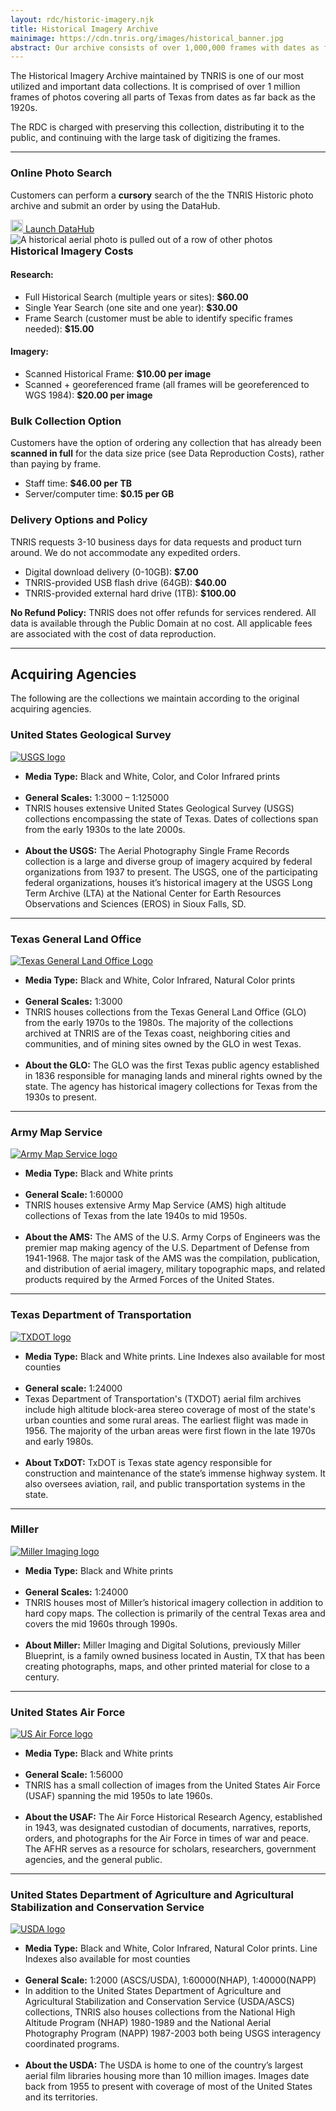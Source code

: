 ```yaml
---
layout: rdc/historic-imagery.njk
title: Historical Imagery Archive
mainimage: https://cdn.tnris.org/images/historical_banner.jpg
abstract: Our archive consists of over 1,000,000 frames with dates as far back as the 1920s.
---
```


<div class="row">
<div class="col-lg-6">
<p class="lead">
    The Historical Imagery Archive maintained by TNRIS is one of our most utilized and important data collections. It is comprised of over 1 million frames of photos covering all parts of Texas from dates as far back as the 1920s.
</p>
<p class="lead">
    The RDC is charged with preserving this collection, distributing it to the public, and continuing with the large task of digitizing the frames.
</p>
<hr>
<h3>Online Photo Search</h3>
<p class="lead"> Customers can perform a <strong>cursory</strong> search of the the TNRIS Historic photo archive and submit an order by using the DataHub.</p>
<a style="width: 100%; margin-bottom: 10px;" class="btn btn-lg btn-tnris btn-block mx-auto d-block" href="https://data.tnris.org/?category=Historic+Imagery&pg=1&inc=24#5.5/31.33/-99.341"><img style="width: 20px; margin-bottom: 0 !important;" src="https://cdn.tnris.org/images/baseline_view_comfy_white_36dp.png" alt="Launch DataHub icon"> Launch DataHub</a>
<img src="https://cdn.tnris.org/images/historicphotocatalog.jpg" class="img-fluid rounded" alt="A historical aerial photo is pulled out of a row of other photos">
</div>
<div class='col-lg-6'>
<h3 style="margin-top: 0;">Historical Imagery Costs</h3>
<h4>Research:</h4>
<ul>
  <li>Full Historical Search (multiple years or sites): <strong>$60.00</strong></li>
    <li>Single Year Search (one site and one year): <strong>$30.00</strong></li>
    <li>Frame Search (customer must be able to identify specific frames needed): <strong>$15.00</strong></li>
</ul>
<h4>Imagery:</h4>
<ul>
  <li>Scanned Historical Frame: <strong>$10.00 per image</strong></li>
  <li>Scanned + georeferenced frame (all frames will be georeferenced to WGS 1984): <strong>$20.00 per image</strong></li>
</ul>
<h3>Bulk Collection Option</h3>
<p>Customers have the option of ordering any collection that has already been <strong>scanned in full</strong> for the data size price (see Data Reproduction Costs), rather than paying by frame.</p>
<ul>
  <li>Staff time: <strong>$46.00 per TB</strong></li>
  <li>Server/computer time: <strong>$0.15 per GB</strong></li>
</ul>
<h3>Delivery Options and Policy</h3>
<p>TNRIS requests 3-10 business days for data requests and product turn around. We do not accommodate any expedited orders.</p>
<ul>
  <li>Digital download delivery (0-10GB): <strong>$7.00</strong></li>
  <li>TNRIS-provided USB flash drive (64GB): <strong>$40.00</strong></li>
  <li>TNRIS-provided external hard drive (1TB): <strong>$100.00</strong></li>
</ul>
<div class="bs-callout bs-callout-danger">
  <p><strong>No Refund Policy:</strong> TNRIS does not offer refunds for services rendered. All data is available through the Public Domain at no cost. All applicable fees are associated with the cost of data reproduction.</p>
</div>
</div>
</div>
<hr class="clearfix">
<h2>Acquiring Agencies</h2>
<p>The following are the collections we maintain according to the original acquiring agencies.</p>
<div class="row">
  <div class="col-lg-6 acquiring-agency">
      <h3>United States Geological Survey</h3>
      <a href="https://cdn.tnris.org/images/usgs_full.jpg" data-toggle="lightbox" data-gallery="example-gallery" data-title="United States Geological Survey (USGS)">
          <img class="card card-body float-left" src="https://cdn.tnris.org/images/usgs_historical_th.jpg" alt="USGS logo">
      </a>
      <ul class="list-clean">
          <li><strong>Media Type:</strong> Black and White, Color, and Color Infrared prints</li>
          <br><li><strong>General Scales:</strong> 1:3000 – 1:125000</li>
          <li>TNRIS houses extensive United States Geological Survey (USGS) collections encompassing the state of Texas.  Dates of collections span from the early 1930s to the late 2000s.</li>
          <br><li><strong>About the USGS:</strong> The Aerial Photography Single Frame Records collection is a large and diverse group of imagery acquired by federal organizations from 1937 to present.  The USGS, one of the participating federal organizations, houses it’s historical imagery at the USGS Long Term Archive (LTA) at the National Center for Earth Resources Observations and Sciences (EROS) in Sioux Falls, SD.</li>
      </ul>    
      <hr>
  </div>
  
  <div class="col-lg-6 acquiring-agency">
      <h3>Texas General Land Office</h3>
      <a href="https://cdn.tnris.org/images/glo_full.jpg" data-toggle="lightbox" data-gallery="example-gallery" data-title="Texas General Land Office (GLO)">
          <img class="card card-body float-left" src="https://cdn.tnris.org/images/glo_historical_th.jpg" alt="Texas General Land Office Logo">
      </a>
      <ul class="list-clean">
          <li><strong>Media Type:</strong> Black and White, Color Infrared, Natural Color prints</li>
          <br><li><strong>General Scales:</strong> 1:3000</li>
          <li>TNRIS houses collections from the Texas General Land Office (GLO) from the early 1970s to the 1980s.  The majority of the collections archived at TNRIS are of the Texas coast, neighboring cities and communities, and of mining sites owned by the GLO in west Texas.</li>
          <br><li><strong>About the GLO:</strong> The GLO was the first Texas public agency established in 1836 responsible for managing lands and mineral rights owned by the state. The agency has historical imagery collections for Texas from the 1930s to present.</li>
      </ul>
      <hr>
  </div>
</div>

<div class="row">
<div class="col-lg-6 acquiring-agency">
    <h3>Army Map Service</h3>
    <a href="https://cdn.tnris.org/images/ams_full.jpg" data-toggle="lightbox" data-gallery="example-gallery" data-title="Army Map Service (AMS)">
        <img class="card card-body float-left" src="https://cdn.tnris.org/images/armycorp_historical_th.jpg" alt="Army Map Service logo">
    </a>
    <ul class="list-clean">
        <li><strong>Media Type:</strong> Black and White prints </li>
        <br><li><strong>General Scale: </strong>1:60000</li>
        <li>TNRIS houses extensive Army Map Service (AMS) high altitude collections of Texas from the late 1940s to mid 1950s.</li>
        <br><li><strong>About the AMS:</strong> The AMS of the U.S. Army Corps of Engineers was the premier map making agency of the U.S. Department of Defense from 1941-1968.  The major task of the AMS was the compilation, publication, and distribution of aerial imagery, military topographic maps, and related products required by the Armed Forces of the United States.</li>
    </ul>
    <hr>
</div>
<div class="col-lg-6 acquiring-agency">
    <h3>Texas Department of Transportation</h3>
    <a href="https://cdn.tnris.org/images/txdot_full.jpg" data-toggle="lightbox" data-gallery="example-gallery" data-title="Texas Department of Transportation (TXDOT)">
        <img class="card card-body float-left" src="https://cdn.tnris.org/images/txdot_historical_th.jpg" alt="TXDOT logo">
    </a>
    <ul class="list-clean">
        <li><strong>Media Type:</strong> Black and White prints. Line Indexes also available for most counties</li>
        <br><li><strong>General scale:</strong> 1:24000</li>
        <li>Texas Department of Transportation's (TXDOT) aerial film archives include high altitude block-area stereo coverage of most of the state's urban counties and some rural areas. The earliest flight was made in 1956. The majority of the urban areas were first flown in the late 1970s and early 1980s.</li>
       <br><li><strong>About TxDOT:</strong> TxDOT is Texas state agency responsible for construction and maintenance of the state’s immense highway system.  It also oversees aviation, rail, and public transportation systems in the state.  </li>
    </ul>
    <hr>
</div>
</div>
<div class="row">
  <div class="col-lg-6 acquiring-agency">
      <h3>Miller</h3>
      <a href="https://cdn.tnris.org/images/miller_full.jpg" data-toggle="lightbox" data-gallery="example-gallery"  data-title="Miller">
          <img class="card card-body float-left" src="https://cdn.tnris.org/images/miller_historical_th.jpg" alt="Miller Imaging logo">
      </a>
      <ul class="list-clean">
          <li><strong>Media Type:</strong> Black and White prints</li>
          <br><li><strong>General Scales:</strong> 1:24000</li>
          <li>TNRIS houses most of Miller’s historical imagery collection in addition to hard copy maps.  The collection is primarily of the central Texas area and covers the mid 1960s through 1990s.</li>
          <br><li><strong>About Miller:</strong> Miller Imaging and Digital Solutions, previously Miller Blueprint, is a family owned business located in Austin, TX that has been creating photographs, maps, and other printed material for close to a century.</li>
      </ul>
      <hr>
  </div>
  <div class="col-lg-6 acquiring-agency"><h3>United States Air Force</h3>
      <a href="https://cdn.tnris.org/images/usaf_full.jpg" data-toggle="lightbox" data-gallery="example-gallery"data-title="United States Air Force (USAF)">
          <img class="card card-body float-left" src="https://cdn.tnris.org/images/airforce_historical_th.jpg" alt="US Air Force logo">
      </a>
      <ul class="list-clean">
          <li><strong>Media Type:</strong> Black and White prints</li>
          <br><li><strong>General Scale:</strong> 1:56000</li>
          <li>TNRIS has a small collection of images from the United States Air Force (USAF) spanning the mid 1950s to late 1960s.</li>
          <br><li><strong>About the USAF:</strong> The Air Force Historical Research Agency, established in 1943, was designated custodian of documents, narratives, reports, orders, and photographs for the Air Force in times of war and peace.  The AFHR serves as a resource for scholars, researchers, government agencies, and the general public.</li>
      </ul>
      <hr>
  </div>
</div>
<div class="row">
  <div class="col-lg-6 acquiring-agency">
      <h3>United States Department of Agriculture and Agricultural Stabilization and Conservation Service</h3>
      <a href="https://cdn.tnris.org/images/usda_acs_full.jpg" data-toggle="lightbox" data-gallery="example-gallery" data-title="United States Department of Agriculture (USDA) and Agricultural Stabilization and Conservation Service (ASCS)">
          <img class="card card-body float-left" src="https://cdn.tnris.org/images/usda_historical_th.jpg" alt="USDA logo">
      </a>
      <ul class="list-clean">
          <li><strong>Media Type:</strong> Black and White, Color Infrared, Natural Color prints.  Line Indexes also available for most counties</li>
          <br><li><strong>General Scale:</strong> 1:2000 (ASCS/USDA), 1:60000(NHAP), 1:40000(NAPP)</li>
          <li>In addition to the United States Department of Agriculture and Agricultural Stabilization and Conservation Service (USDA/ASCS) collections, TNRIS also houses collections from the National High Altitude Program (NHAP) 1980-1989 and the National Aerial Photography Program (NAPP) 1987-2003 both being USGS interagency coordinated programs.</li>
          <br><li><strong>About the USDA:</strong> The USDA is home to one of the country’s largest aerial film libraries housing more than 10 million images.  Images date back from 1955 to present with coverage of most of the United States and its territories.</li>
      </ul>
      
  </div>
</div>
